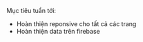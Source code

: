 Mục tiêu tuần tới:

-   Hoàn thiện reponsive cho tất cả các trang
-   Hoàn thiện data trên firebase
